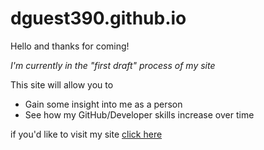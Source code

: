 # dguest390.github.io

Hello and thanks for coming!

_I'm currently in the "first draft" process of my site_

This site will allow you to
- Gain some insight into me as a person
- See how my GitHub/Developer skills increase over time 

if you'd like to visit my site [click here](https://dguest390.github.io/)
